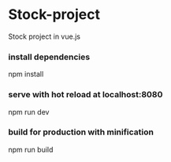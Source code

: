 # Stock-project
Stock project in vue.js

### install dependencies
npm install


### serve with hot reload at localhost:8080
npm run dev


### build for production with minification
npm run build

